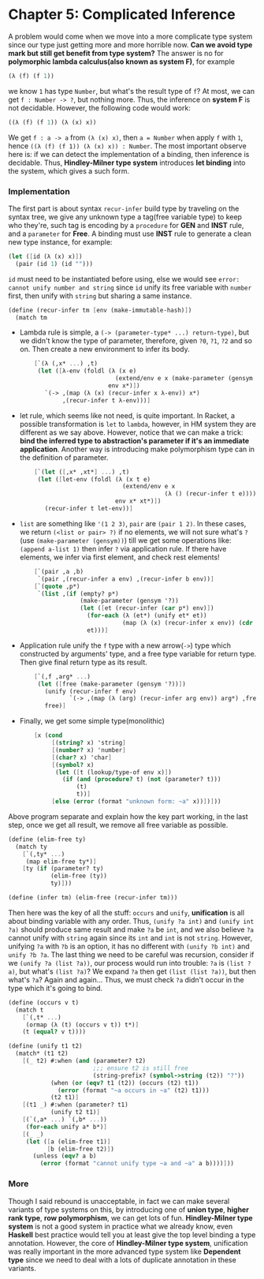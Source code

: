 # Chapter 5: Complicated Inference

A problem would come when we move into a more complicate type system since our type just getting more and more horrible now. **Can we avoid type mark but still get benefit from type system?** The answer is no for **polymorphic lambda calculus(also known as system F)**, for example

```scheme
(λ (f) (f 1))
```

we know `1` has type `Number`, but what's the result type of `f`? At most, we can get `f : Number -> ?`, but nothing more. Thus, the inference on **system F** is not decidable. However, the following code would work:

```scheme
((λ (f) (f 1)) (λ (x) x))
```

We get `f : a -> a` from `(λ (x) x)`, then `a = Number` when apply `f` with `1`, hence `((λ (f) (f 1)) (λ (x) x)) : Number`. The most important observe here is: if we can detect the implementation of a binding, then inference is decidable. Thus, **Hindley-Milner type system** introduces **let binding** into the system, which gives a such form.

### Implementation

The first part is about syntax `recur-infer` build type by traveling on the syntax tree, we give any unknown type a tag(free variable type) to keep who they're, such tag is encoding by a `procedure` for **GEN** and **INST** rule, and a `parameter` for **Free**. A binding must use **INST** rule to generate a clean new type instance, for example:

```scheme
(let ([id (λ (x) x)])
  (pair (id 1) (id "")))
```

`id` must need to be instantiated before using, else we would see `error: cannot unify number and string` since `id` unify its free variable with `number` first, then unify with `string` but sharing a same instance.

```scheme
(define (recur-infer tm [env (make-immutable-hash)])
  (match tm
```

- Lambda rule is simple, a `(-> (parameter-type* ...) return-type)`, but we didn't know the type of parameter, therefore, given `?0`, `?1`, `?2` and so on. Then create a new environment to infer its body.

  ```scheme
      [`(λ (,x* ...) ,t)
       (let ([λ-env (foldl (λ (x e)
                             (extend/env e x (make-parameter (gensym '?))))
                           env x*)])
         `(-> ,(map (λ (x) (recur-infer x λ-env)) x*)
              ,(recur-infer t λ-env)))]
  ```

- let rule, which seems like not need, is quite important. In Racket, a possible transformation is `let` to `lambda`, however, in HM system they are different as we say above. However, notice that we can make a trick: **bind the inferred type to abstraction's parameter if it's an immediate application**. Another way is introducing make polymorphism type can in the definition of parameter.

  ```scheme
      [`(let ([,x* ,xt*] ...) ,t)
       (let ([let-env (foldl (λ (x t e)
                               (extend/env e x
                                           (λ () (recur-infer t e))))
                             env x* xt*)])
         (recur-infer t let-env))]
  ```

- `list` are something like `'(1 2 3)`, `pair` are `(pair 1 2)`. In these cases, we return `(<list or pair> ?)` if no elements, we will not sure what's `?`(use `(make-parameter (gensym))`) till we get some operations like: `(append a-list 1)` then infer `?` via application rule. If there have elements, we infer via first element, and check rest elements!

  ```scheme
      [`(pair ,a ,b)
       `(pair ,(recur-infer a env) ,(recur-infer b env))]
      [`(quote ,p*)
       `(list ,(if (empty? p*)
                   (make-parameter (gensym '?))
                   (let ([et (recur-infer (car p*) env)])
                     (for-each (λ (et*) (unify et* et))
                               (map (λ (x) (recur-infer x env)) (cdr p*)))
                     et)))]
  ```

- Application rule unify the `f` type with a new arrow(`->`) type which constructed by arguments' type, and a free type variable for return type. Then give final return type as its result.

  ```scheme
      [`(,f ,arg* ...)
       (let ([free (make-parameter (gensym '?))])
         (unify (recur-infer f env)
                `(-> ,(map (λ (arg) (recur-infer arg env)) arg*) ,free))
         free)]
  ```

- Finally, we get some simple type(monolithic)

  ```scheme
      [x (cond
           [(string? x) 'string]
           [(number? x) 'number]
           [(char? x) 'char]
           [(symbol? x)
            (let ([t (lookup/type-of env x)])
              (if (and (procedure? t) (not (parameter? t)))
                  (t)
                  t))]
           [else (error (format "unknown form: ~a" x))])]))
  ```

Above program separate and explain how the key part working, in the last step, once we get all result, we remove all free variable as possible.

```scheme
(define (elim-free ty)
  (match ty
    [`(,ty* ...)
     (map elim-free ty*)]
    [ty (if (parameter? ty)
            (elim-free (ty))
            ty)]))

(define (infer tm) (elim-free (recur-infer tm)))
```

Then here was the key of all the stuff: `occurs` and `unify`, **unification** is all about binding variable with any order. Thus, `(unify ?a int)` and `(unify int ?a)` should produce same result and make `?a` be `int`, and we also believe `?a` cannot unify with `string` again since its `int` and `int` is not `string`. However, unifying `?a` with `?b` is an option, it has no different with `(unify ?b int)` and `unify ?b ?a`. The last thing we need to be careful was recursion, consider if we `(unify ?a (list ?a))`, our process would run into trouble: `?a` is `(list ?a)`, but what's `(list ?a)`? We expand `?a` then get `(list (list ?a))`, but then what's `?a`? Again and again... Thus, we must check `?a` didn't occur in the type which it's going to bind.

```scheme
(define (occurs v t)
  (match t
    [`(,t* ...)
     (ormap (λ (t) (occurs v t)) t*)]
    (t (equal? v t))))

(define (unify t1 t2)
  (match* (t1 t2)
    [(_ t2) #:when (and (parameter? t2)
                        ;;; ensure t2 is still free
                        (string-prefix? (symbol->string (t2)) "?"))
            (when (or (eqv? t1 (t2)) (occurs (t2) t1))
              (error (format "~a occurs in ~a" (t2) t1)))
            (t2 t1)]
    [(t1 _) #:when (parameter? t1)
            (unify t2 t1)]
    [(`(,a* ...) `(,b* ...))
     (for-each unify a* b*)]
    [(_ _)
     (let ([a (elim-free t1)]
           [b (elim-free t2)])
       (unless (eqv? a b)
         (error (format "cannot unify type ~a and ~a" a b))))]))
```

### More

Though I said rebound is unacceptable, in fact we can make several variants of type systems on this, by introducing one of **union type**, **higher rank type**, **row polymorphism**, we can get lots of fun. **Hindley-Milner type system** is not a good system in practice what we already know, even **Haskell** best practice would tell you at least give the top level binding a type annotation. However, the core of **Hindley-Milner type system**, unification was really important in the more advanced type system like **Dependent type** since we need to deal with a lots of duplicate annotation in these variants.
